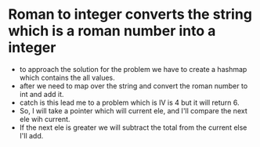 # Roman to integer converts the string which is a roman number into a integer

- to approach the solution for the problem we have to create a hashmap which contains the all values.
- after we need to map over the string and convert the roman number to int and add it.
- catch is this lead me to a problem which is IV is 4 but it will return 6.
- So, I will take a pointer which will current ele, and I'll compare the next ele wih current.
- If the next ele is greater we will subtract the total from the current else I'll add.
